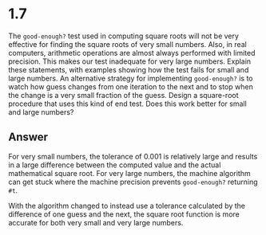# 1.7

The `good-enough?` test used in computing square roots will not be very effective for finding the square roots of very small numbers. Also, in real computers, arithmetic operations are almost always performed with limited precision. This makes our test inadequate for very large numbers. Explain these statements, with examples showing how the test fails for small and large numbers. An alternative strategy for implementing `good-enough?` is to watch how guess changes from one iteration to the next and to stop when the change is a very small fraction of the guess. Design a square-root procedure that uses this kind of end test. Does this work better for small and large numbers?

## Answer

For very small numbers, the tolerance of 0.001 is relatively large and results in a large difference between the computed value and the actual mathematical square root. For very large numbers, the machine algorithm can get stuck where the machine precision prevents `good-enough?` returning `#t`.

With the algorithm changed to instead use a tolerance calculated by the difference of one guess and the next, the square root function is more accurate for both very small and very large numbers.
